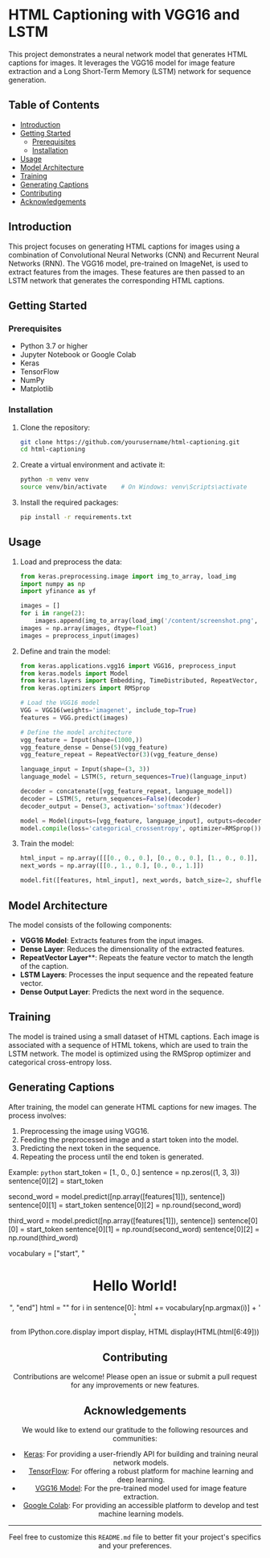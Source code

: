 # HTML Captioning with VGG16 and LSTM

This project demonstrates a neural network model that generates HTML captions for images. It leverages the VGG16 model for image feature extraction and a Long Short-Term Memory (LSTM) network for sequence generation.

## Table of Contents

- [Introduction](#introduction)
- [Getting Started](#getting-started)
  - [Prerequisites](#prerequisites)
  - [Installation](#installation)
- [Usage](#usage)
- [Model Architecture](#model-architecture)
- [Training](#training)
- [Generating Captions](#generating-captions)
- [Contributing](#contributing)
- [Acknowledgements](#acknowledgements)

## Introduction

This project focuses on generating HTML captions for images using a combination of Convolutional Neural Networks (CNN) and Recurrent Neural Networks (RNN). The VGG16 model, pre-trained on ImageNet, is used to extract features from the images. These features are then passed to an LSTM network that generates the corresponding HTML captions.

## Getting Started

### Prerequisites

- Python 3.7 or higher
- Jupyter Notebook or Google Colab
- Keras
- TensorFlow
- NumPy
- Matplotlib

### Installation

1. Clone the repository:
    ```bash
    git clone https://github.com/yourusername/html-captioning.git
    cd html-captioning
    ```

2. Create a virtual environment and activate it:
    ```bash
    python -m venv venv
    source venv/bin/activate    # On Windows: venv\Scripts\activate
    ```

3. Install the required packages:
    ```bash
    pip install -r requirements.txt
    ```

## Usage

1. Load and preprocess the data:
    ```python
    from keras.preprocessing.image import img_to_array, load_img
    import numpy as np
    import yfinance as yf

    images = []
    for i in range(2):
        images.append(img_to_array(load_img('/content/screenshot.png', target_size=(224, 224))))
    images = np.array(images, dtype=float)
    images = preprocess_input(images)
    ```

2. Define and train the model:
    ```python
    from keras.applications.vgg16 import VGG16, preprocess_input
    from keras.models import Model
    from keras.layers import Embedding, TimeDistributed, RepeatVector, LSTM, concatenate, Input, Reshape, Dense
    from keras.optimizers import RMSprop

    # Load the VGG16 model
    VGG = VGG16(weights='imagenet', include_top=True)
    features = VGG.predict(images)

    # Define the model architecture
    vgg_feature = Input(shape=(1000,))
    vgg_feature_dense = Dense(5)(vgg_feature)
    vgg_feature_repeat = RepeatVector(3)(vgg_feature_dense)

    language_input = Input(shape=(3, 3))
    language_model = LSTM(5, return_sequences=True)(language_input)

    decoder = concatenate([vgg_feature_repeat, language_model])
    decoder = LSTM(5, return_sequences=False)(decoder)
    decoder_output = Dense(3, activation='softmax')(decoder)

    model = Model(inputs=[vgg_feature, language_input], outputs=decoder_output)
    model.compile(loss='categorical_crossentropy', optimizer=RMSprop())
    ```

3. Train the model:
    ```python
    html_input = np.array([[[0., 0., 0.], [0., 0., 0.], [1., 0., 0.]], [[0., 0., 0.], [1., 0., 0.], [0., 1., 0.]]])
    next_words = np.array([[0., 1., 0.], [0., 0., 1.]])

    model.fit([features, html_input], next_words, batch_size=2, shuffle=False, epochs=1000)
    ```

## Model Architecture

The model consists of the following components:

- **VGG16 Model**: Extracts features from the input images.
- **Dense Layer**: Reduces the dimensionality of the extracted features.
- **RepeatVector Layer****: Repeats the feature vector to match the length of the caption.
- **LSTM Layers**: Processes the input sequence and the repeated feature vector.
- **Dense Output Layer**: Predicts the next word in the sequence.

## Training

The model is trained using a small dataset of HTML captions. Each image is associated with a sequence of HTML tokens, which are used to train the LSTM network. The model is optimized using the RMSprop optimizer and categorical cross-entropy loss.

## Generating Captions

After training, the model can generate HTML captions for new images. The process involves:

1. Preprocessing the image using VGG16.
2. Feeding the preprocessed image and a start token into the model.
3. Predicting the next token in the sequence.
4. Repeating the process until the end token is generated.

Example:
```python```
start_token = [1., 0., 0.]
sentence = np.zeros((1, 3, 3))
sentence[0][2] = start_token

second_word = model.predict([np.array([features[1]]), sentence])
sentence[0][1] = start_token
sentence[0][2] = np.round(second_word)

third_word = model.predict([np.array([features[1]]), sentence])
sentence[0][0] = start_token
sentence[0][1] = np.round(second_word)
sentence[0][2] = np.round(third_word)

vocabulary = ["start", "<HTML><center><H1>Hello World!</H1><center></HTML>", "end"]
html = ""
for i in sentence[0]:
    html += vocabulary[np.argmax(i)] + ' '

from IPython.core.display import display, HTML
display(HTML(html[6:49]))

## Contributing

Contributions are welcome! Please open an issue or submit a pull request for any improvements or new features.

## Acknowledgements

We would like to extend our gratitude to the following resources and communities:

- [Keras](https://keras.io/): For providing a user-friendly API for building and training neural network models.
- [TensorFlow](https://www.tensorflow.org/): For offering a robust platform for machine learning and deep learning.
- [VGG16 Model](https://keras.io/api/applications/vgg/): For the pre-trained model used for image feature extraction.
- [Google Colab](https://colab.research.google.com/): For providing an accessible platform to develop and test machine learning models.

---

Feel free to customize this `README.md` file to better fit your project's specifics and your preferences.

